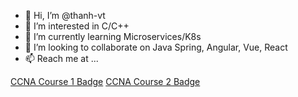 - 👋 Hi, I’m @thanh-vt
- 👀 I’m interested in C/C++
- 🌱 I’m currently learning Microservices/K8s
- 💞️ I’m looking to collaborate on Java Spring, Angular, Vue, React
- 📫 Reach me at ... 

<!---
pysga1996/pysga1996 is a ✨ special ✨ repository because its `README.md` (this file) appears on your GitHub profile.
You can click the Preview link to take a look at your changes.
--->

[CCNA Course 1 Badge]([https://www.credly.com/badges/405aa611-4631-4cb7-add3-dbfa794a2d10/public_url)
[CCNA Course 2 Badge](https://www.credly.com/badges/405aa611-4631-4cb7-add3-dbfa794a2d10/public_url)
